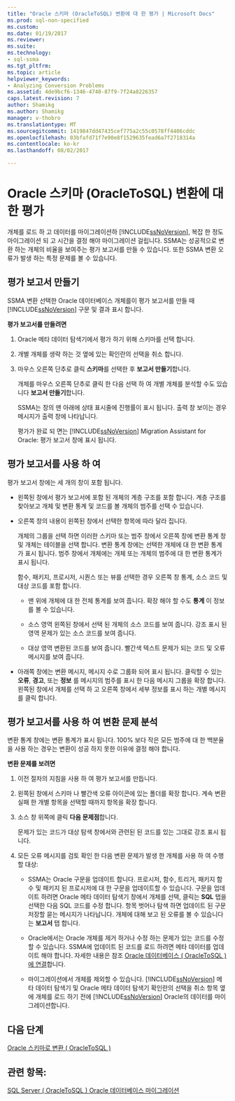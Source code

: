 ```yaml
---
title: "Oracle 스키마 (OracleToSQL) 변환에 대 한 평가 | Microsoft Docs"
ms.prod: sql-non-specified
ms.custom: 
ms.date: 01/19/2017
ms.reviewer: 
ms.suite: 
ms.technology:
- sql-ssma
ms.tgt_pltfrm: 
ms.topic: article
helpviewer_keywords:
- Analyzing Conversion Problems
ms.assetid: 4de9bcf6-1346-4740-87f9-7f24a8226357
caps.latest.revision: 7
author: Shamikg
ms.author: Shamikg
manager: v-thobro
ms.translationtype: MT
ms.sourcegitcommit: 1419847dd47435cef775a2c55c0578ff4406cddc
ms.openlocfilehash: 03bfafd71f7e90e8f1529635fead6a7f2718314a
ms.contentlocale: ko-kr
ms.lasthandoff: 08/02/2017

---
```

# <a name="assessing-oracle-schemas-for-conversion-oracletosql"></a>Oracle 스키마 (OracleToSQL) 변환에 대 한 평가
개체를 로드 하 고 데이터를 마이그레이션하 [!INCLUDE[ssNoVersion](../../includes/ssnoversion_md.md)], 복잡 한 정도 마이그레이션 되 고 시간을 결정 해야 마이그레이션 걸립니다. SSMA는 성공적으로 변환 하는 개체의 비율을 보여주는 평가 보고서를 만들 수 있습니다. 또한 SSMA 변환 오류가 발생 하는 특정 문제를 볼 수 있습니다.  
  
## <a name="creating-assessment-reports"></a>평가 보고서 만들기  
SSMA 변환 선택한 Oracle 데이터베이스 개체를이 평가 보고서를 만들 때 [!INCLUDE[ssNoVersion](../../includes/ssnoversion_md.md)] 구문 및 결과 표시 합니다.  
  
**평가 보고서를 만들려면**  
  
1.  Oracle 메타 데이터 탐색기에서 평가 하기 위해 스키마를 선택 합니다.  
  
2.  개별 개체를 생략 하는 것 옆에 있는 확인란의 선택을 취소 합니다.  
  
3.  마우스 오른쪽 단추로 클릭 **스키마**를 선택한 후 **보고서 만들기**합니다.  
  
    개체를 마우스 오른쪽 단추로 클릭 한 다음 선택 하 여 개별 개체를 분석할 수도 있습니다 **보고서 만들기**합니다.  
  
    SSMA는 창의 맨 아래에 상태 표시줄에 진행률이 표시 됩니다. 출력 창 보이는 경우 메시지가 출력 창에 나타납니다.  
  
    평가가 완료 되 면는 [!INCLUDE[ssNoVersion](../../includes/ssnoversion_md.md)] Migration Assistant for Oracle: 평가 보고서 창에 표시 됩니다.  
  
## <a name="using-assessment-reports"></a>평가 보고서를 사용 하 여  
평가 보고서 창에는 세 개의 창이 포함 됩니다.  
  
-   왼쪽된 창에서 평가 보고서에 포함 된 개체의 계층 구조를 포함 합니다. 계층 구조를 찾아보고 개체 및 변환 통계 및 코드를 볼 개체의 범주를 선택 수 있습니다.  
  
-   오른쪽 창의 내용이 왼쪽된 창에서 선택한 항목에 따라 달라 집니다.  
  
    개체의 그룹을 선택 하면 이러한 스키마 또는 범주 창에서 오른쪽 창에 변환 통계 창 및 개체는 테이블을 선택 합니다. 변환 통계 창에는 선택한 개체에 대 한 변환 통계가 표시 됩니다. 범주 창에서 개체에는 개체 또는 개체의 범주에 대 한 변환 통계가 표시 됩니다.  
  
    함수, 패키지, 프로시저, 시퀀스 또는 뷰를 선택한 경우 오른쪽 창 통계, 소스 코드 및 대상 코드를 포함 합니다.  
  
    -   맨 위에 개체에 대 한 전체 통계를 보여 줍니다. 확장 해야 할 수도 **통계** 이 정보를 볼 수 있습니다.  
  
    -   소스 영역 왼쪽된 창에서 선택 된 개체의 소스 코드를 보여 줍니다. 강조 표시 된 영역 문제가 있는 소스 코드를 보여 줍니다.  
  
    -   대상 영역 변환된 코드를 보여 줍니다. 빨간색 텍스트 문제가 되는 코드 및 오류 메시지를 보여 줍니다.  
  
-   아래쪽 창에는 변환 메시지, 메시지 수로 그룹화 되어 표시 됩니다. 클릭할 수 있는 **오류**, **경고**, 또는 **정보** 를 메시지의 범주를 표시 한 다음 메시지 그룹을 확장 합니다. 왼쪽된 창에서 개체를 선택 하 고 오른쪽 창에서 세부 정보를 표시 하는 개별 메시지를 클릭 합니다.  
  
## <a name="analyzing-conversion-problems-by-using-the-assessment-report"></a>평가 보고서를 사용 하 여 변환 문제 분석  
변환 통계 창에는 변환 통계가 표시 됩니다. 100% 보다 작은 모든 범주에 대 한 백분율을 사용 하는 경우는 변환이 성공 하지 못한 이유에 결정 해야 합니다.  
  
**변환 문제를 보려면**  
  
1.  이전 절차의 지침을 사용 하 여 평가 보고서를 만듭니다.  
  
2.  왼쪽된 창에서 스키마 나 빨간색 오류 아이콘에 있는 폴더를 확장 합니다. 계속 변환 실패 한 개별 항목을 선택할 때까지 항목을 확장 합니다.  
  
3.  소스 창 위쪽에 클릭 **다음 문제점**합니다.  
  
    문제가 있는 코드가 대상 탐색 창에서와 관련된 된 코드를 있는 그대로 강조 표시 됩니다.  
  
4.  모든 오류 메시지를 검토 확인 한 다음 변환 문제가 발생 한 개체를 사용 하 여 수행할 대상:  
  
    -   SSMA는 Oracle 구문을 업데이트 합니다. 프로시저, 함수, 트리거, 패키지 함수 및 패키지 된 프로시저에 대 한 구문을 업데이트할 수 있습니다. 구문을 업데이트 하려면 Oracle 메타 데이터 탐색기 창에서 개체를 선택, 클릭는 **SQL** 탭을 선택한 다음 SQL 코드를 수정 합니다. 항목 벗어나 탐색 하면 업데이트 된 구문 저장할 묻는 메시지가 나타납니다. 개체에 대해 보고 된 오류를 볼 수 있습니다는 **보고서** 탭 합니다.  
  
    -   Oracle에서는 Oracle 개체를 제거 하거나 수정 하는 문제가 있는 코드를 수정할 수 있습니다. SSMA에 업데이트 된 코드를 로드 하려면 메타 데이터를 업데이트 해야 합니다. 자세한 내용은 참조 [Oracle 데이터베이스 &#40; OracleToSQL &#41;에 연결](../../ssma/oracle/connecting-to-oracle-database-oracletosql.md)합니다.  
  
    -   마이그레이션에서 개체를 제외할 수 있습니다. [!INCLUDE[ssNoVersion](../../includes/ssnoversion_md.md)] 메타 데이터 탐색기 및 Oracle 메타 데이터 탐색기 확인란의 선택을 취소 항목 옆에 개체를 로드 하기 전에 [!INCLUDE[ssNoVersion](../../includes/ssnoversion_md.md)] Oracle의 데이터를 마이그레이션합니다.  
  
## <a name="next-step"></a>다음 단계  
[Oracle 스키마로 변환 &#40; OracleToSQL &#41;](../../ssma/oracle/converting-oracle-schemas-oracletosql.md)  
  
## <a name="see-also"></a>관련 항목:  
[SQL Server &#40; OracleToSQL &#41; Oracle 데이터베이스 마이그레이션](../../ssma/oracle/migrating-oracle-databases-to-sql-server-oracletosql.md)  
  

